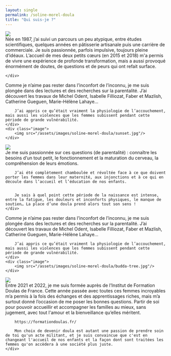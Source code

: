 ```yaml
---
layout: single
permalink: /soline-morel-doula
title: "Qui suis-je ?"
---
```


<div class="image-texte">
    <div class="image">
        <img src="/assets/images/soline-morel-doula/budda-tree.jpg"/>
    </div>
    <div class="texte">
        Née en 1987, j’ai suivi un parcours un peu atypique, entre études scientifiques, quelques années en pâtisserie artisanale puis une carrière de commerciale. Je suis passionnée, parfois impulsive, toujours pleine d’idéaux.
L’accueil de mes deux petits cœurs (en 2015 et 2018) m'a permis de vivre une expérience de profonde transformation, mais a aussi provoqué énormément de doutes, de questions et de peurs qui ont refait surface.

    </div>
</div>


<div class="image-texte">
<div class="texte">
        Comme je n’aime pas rester dans l’inconfort de l’inconnu, je me suis plongée dans des lectures et des recherches sur la parentalité. J’ai découvert les travaux de Michel Odent, Isabelle Filliozat, Faber et Mazlish, Catherine Gueguen, Marie-Hélène Lahaye… 

        J’ai appris ce qu’était vraiment la physiologie de l’accouchement, mais aussi les violences que les femmes subissent pendant cette période de grande vulnérabilité. 
    </div>
    <div class="image">
        <img src="/assets/images/soline-morel-doula/sunset.jpg"/>
    </div>
    
</div>

<div class="image-texte">
    <div class="image">
        <img src="/assets/images/soline-morel-doula/sunset.jpg"/>
    </div>
    <div class="texte">
        Je me suis passionnée sur ces questions (de parentalité) : connaître les besoins d’un tout petit, le fonctionnement et la maturation du cerveau, la compréhension de leurs émotions.  

        J’ai été complètement chamboulée et révoltée face à ce que doivent porter les femmes dans leur maternité, aux injonctions et à ce qui en découle dans l’accueil et l’éducation de nos enfants.
        

        Je sais à quel point cette période de la naissance est intense, entre la fatigue, les douleurs et inconforts physiques, le manque de soutien… La place d’une doula prend alors tout son sens !
    </div>
    
</div>

<div class="image-texte">
<div class="texte">
        Comme je n’aime pas rester dans l’inconfort de l’inconnu, je me suis plongée dans des lectures et des recherches sur la parentalité. J’ai découvert les travaux de Michel Odent, Isabelle Filliozat, Faber et Mazlish, Catherine Gueguen, Marie-Hélène Lahaye… 

        J’ai appris ce qu’était vraiment la physiologie de l’accouchement, mais aussi les violences que les femmes subissent pendant cette période de grande vulnérabilité. 
    </div>
    <div class="image">
        <img src="/assets/images/soline-morel-doula/budda-tree.jpg"/>
    </div>
</div>


<div class="image-texte">
    <div class="image">
        <img src="/assets/images/soline-morel-doula/sunset.jpg"/>
    </div>
    <div class="texte">
        Entre 2021 et 2022, je me suis formée auprès de l’Institut de Formation Doulas de France. Cette année passée avec toutes ces femmes incroyables m’a permis à la fois des échanges et des apprentissages riches, mais m’a surtout donné l’occasion de me poser les bonnes questions. Partir de soi pour pouvoir accueillir et accompagner les familles au mieux, sans jugement, avec tout l'amour et la bienveillance qu’elles méritent.

        https://formationdoulas.fr/ 

        Mon choix de devenir doula est autant une passion de prendre soin de toi qu'un acte militant, et je suis convaincue que c'est en changeant l'accueil de nos enfants et la façon dont sont traitées les femmes qu'on accèdera à une société plus juste. 
    </div>
</div>